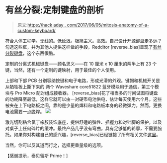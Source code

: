 # 有丝分裂:定制键盘的剖析

> 原文:[https://hack aday . com/2017/06/05/mitosis-anatomy-of-a-custom-keyboard/](https://hackaday.com/2017/06/05/mitosis-anatomy-of-a-custom-keyboard/)

符合人体工程学。无线的。低延迟。极简主义。高效。自己设计开源键盘走多远？勾选这些框，并为其他人提供这样做的手段，Redditor [reverse_bias]呈现了[有丝分裂键盘](https://www.reddit.com/r/MechanicalKeyboards/comments/66588f/wireless_split_qmk_mitosis/)，这个东西很酷。

定制的分离式机械键盘——顾名思义——在 10 厘米 x 10 厘米的两半上有 23 个键，当然，还有一个定制的键映射，用于最佳的个人使用。

上部和下部 PCB 分别容纳按键和电子电路，形成光滑的外观。键帽和机械开关是从牺牲板上撕下来的:两个 Waveshare core51822 蓝牙模块用于通信，第三个模块与 Pro Micro 配对组成接收器。 [reverse_bias]花了相当多的时间试图将键盘的功耗降至最低，这样它就可以由一对硬币电池供电，估计每天使用六个月。这些被夹在上下电路板之间，靠的是少量的焊料和电路板本身的轻微弹力。然而，更换电池需要一点脱焊。 [![](../Images/fef72ab319fe48a6023244cfa2060d39.png)](https://hackaday.com/wp-content/uploads/2017/05/m36jjxx-edit.jpg)

激光切割粘合氯丁橡胶装饰底座，提供舒适的弹性、抓握力和对针脚的保护，以及对桌子上任何碎片的缓冲。最终产品几乎没有弯曲，具有足够低的轮廓，不需要腕托。如果你对构建自己的感兴趣，[reverse_bias]已经链接了所有相关文件[这里](https://www.reddit.com/r/MechanicalKeyboards/comments/66588f/wireless_split_qmk_mitosis/dgg1jth/)。

当然，你可以反其道而行之，选择更重量级的选项。

【感谢提示，泰贝留斯 Prime！]